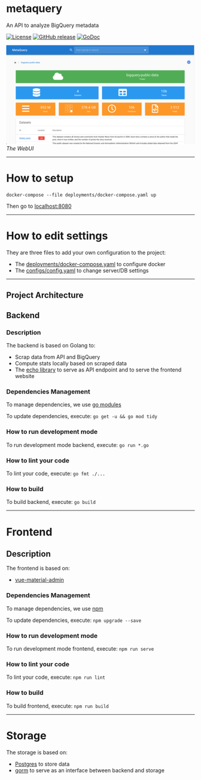 # metaquery

An API to analyze BigQuery metadata

[![License](https://img.shields.io/badge/License-Apache%202.0-blue.svg)](https://opensource.org/licenses/Apache-2.0)
[![GitHub release](https://img.shields.io/github/release/pcorbel/metaquery.svg)](https://github.com/pcorbel/metaquery/releases)
[![GoDoc](https://godoc.org/github.com/pcorbel/metaquery?status.svg)](https://godoc.org/github.com/pcorbel/metaquery)

![screenshot_project](docs/screenshot.png)
*The WebUI*

--- 

# How to setup

```
docker-compose --file deployments/docker-compose.yaml up
```

Then go to [localhost:8080](http://localhost:8080)

---

# How to edit settings

They are three files to add your own configuration to the project:

* The [deployments/docker-compose.yaml](https://github.com/pcorbel/metaquery/blob/master/deployments/docker-compose.yaml) to configure docker
* The [configs/config.yaml](https://github.com/pcorbel/metaquery/blob/master/configs/config.yaml) to change server/DB settings

--- 

## Project Architecture

## Backend

### Description

The backend is based on Golang to:
* Scrap data from API and BigQuery 
* Compute stats locally based on scraped data
* The [echo library](https://github.com/labstack/echo) to serve as API endpoint and to serve the frontend website

### Dependencies Management

To manage dependencies, we use [go modules](https://github.com/golang/go/wiki/Modules)

To update dependencies, execute:
```go get -u && go mod tidy```

### How to run development mode

To run development mode backend, execute:
```go run *.go```

### How to lint your code

To lint your code, execute:
```go fmt ./...```

### How to build

To build backend, execute:
```go build```

---

# Frontend

## Description

The frontend is based on:
* [vue-material-admin](https://github.com/tookit/vue-material-admin)

### Dependencies Management

To manage dependencies, we use [npm](https://github.com/npm/cli)

To update dependencies, execute:
```npm upgrade --save```

### How to run development mode

To run development mode frontend, execute:
```npm run serve```

### How to lint your code

To lint your code, execute:
```npm run lint```

### How to build

To build frontend, execute:
```npm run build```

---

# Storage

The storage is based on:
* [Postgres](https://github.com/postgres/postgres) to store data
* [gorm](https://github.com/jinzhu/gorm) to serve as an interface between backend and storage

